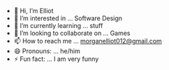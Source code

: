 - 👋 Hi, I’m Elliot
- 👀 I’m interested in ... Software Design
- 🌱 I’m currently learning ... stuff
- 💞️ I’m looking to collaborate on ... Games
- 📫 How to reach me ... morganelliot012@gmail.com
- 😄 Pronouns: ... he/him
- ⚡ Fun fact: ... I am very funny

<!---
Elliotichi/Elliotichi is a ✨ special ✨ repository because its `README.md` (this file) appears on your GitHub profile.
You can click the Preview link to take a look at your changes.
--->
